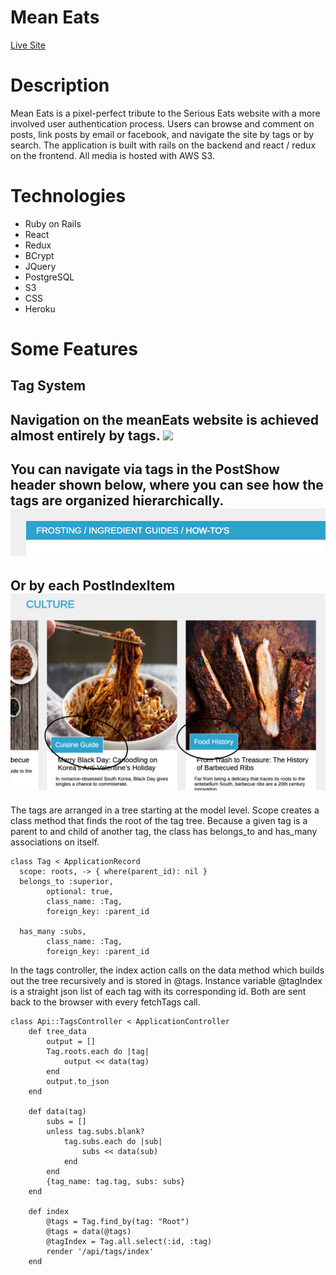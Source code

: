 # Mean Eats
[Live Site](https://meaneats.herokuapp.com/)
# Description 
Mean Eats is a pixel-perfect tribute to the Serious Eats website with a more involved user authentication process. Users can browse and comment on posts, link posts by email or facebook, and navigate the site by tags or by search. The application is built with rails on the backend and react / redux on the frontend. All media is hosted with AWS S3. 
# Technologies 
- Ruby on Rails
- React
- Redux
- BCrypt
- JQuery
- PostgreSQL
- S3
- CSS 
- Heroku
# Some Features
## Tag System

Navigation on the meanEats website is achieved almost entirely by tags. 
![](tagReadMe.gif)
---

You can navigate via tags in the PostShow header shown below, where you can see how the tags are organized hierarchically.
![](tagHeader.png)
---

Or by each PostIndexItem
![](circledTagBoxes.png)
---

The tags are arranged in a tree starting at the model level. Scope creates a class method that finds the root of the tag tree. Because a given tag is a parent to and child of another tag, the class has belongs_to and has_many associations on itself.

```
class Tag < ApplicationRecord 
  scope: roots, -> { where(parent_id): nil }
  belongs_to :superior,
        optional: true,
        class_name: :Tag,
        foreign_key: :parent_id

  has_many :subs,
        class_name: :Tag,
        foreign_key: :parent_id
```

In the tags controller, the index action calls on the data method which builds out the tree recursively and is stored in @tags. Instance variable @tagIndex is a straight json list of each tag with its corresponding id. Both are sent back to the browser with every fetchTags call.

```
class Api::TagsController < ApplicationController 
    def tree_data 
        output = []
        Tag.roots.each do |tag|
            output << data(tag)
        end
        output.to_json
    end

    def data(tag)
        subs = []
        unless tag.subs.blank?
            tag.subs.each do |sub|
                subs << data(sub)
            end
        end
        {tag_name: tag.tag, subs: subs}
    end
    
    def index
        @tags = Tag.find_by(tag: "Root")
        @tags = data(@tags)
        @tagIndex = Tag.all.select(:id, :tag)
        render '/api/tags/index'
    end
```
